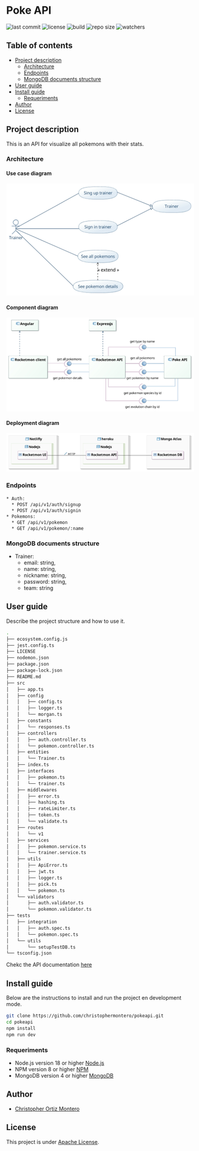 # Poke API

![last commit](https://img.shields.io/github/last-commit/christophermontero/pokeapi)
![license](https://img.shields.io/github/license/christophermontero/pokeapi)
![build](https://img.shields.io/github/actions/workflow/status/christophermontero/pokeapi/pipeline.yml)
![repo size](https://img.shields.io/github/repo-size/christophermontero/pokeapi)
![watchers](https://img.shields.io/github/watchers/christophermontero/pokeapi?style=social)

## Table of contents

- [Project description](#project-description)
  - [Architecture](#architecture)
  - [Endpoints](#endpoints)
  - [MongoDB documents structure](#mongodb-documents-structure)
- [User guide](#user-guide)
- [Install guide](#install-guide)
  - [Requeriments](#requeriments)
- [Author](#author)
- [License](#license)

## Project description

This is an API for visualize all pokemons with their stats.

### Architecture

#### Use case diagram

![use case diagram](https://github.com/christophermontero/pokeapi/blob/master/docs/diagrams/use-case-diagram.jpg?raw=true)

#### Component diagram

![component diagram](https://github.com/christophermontero/pokeapi/blob/master/docs/diagrams/component-diagram.jpg?raw=true)

#### Deployment diagram

![deployment diagram](https://github.com/christophermontero/pokeapi/blob/master/docs/diagrams/deployment-diagram.jpg?raw=true)

### Endpoints

```
* Auth:
  * POST /api/v1/auth/signup
  * POST /api/v1/auth/signin
* Pokemons:
  * GET /api/v1/pokemon
  * GET /api/v1/pokemon/:name
```

### MongoDB documents structure

- Trainer:
  - email: string,
  - name: string,
  - nickname: string,
  - password: string,
  - team: string

## User guide

Describe the project structure and how to use it.

```bash
.
├── ecosystem.config.js
├── jest.config.ts
├── LICENSE
├── nodemon.json
├── package.json
├── package-lock.json
├── README.md
├── src
│   ├── app.ts
│   ├── config
│   │   ├── config.ts
│   │   ├── logger.ts
│   │   └── morgan.ts
│   ├── constants
│   │   └── responses.ts
│   ├── controllers
│   │   ├── auth.controller.ts
│   │   └── pokemon.controller.ts
│   ├── entities
│   │   └── Trainer.ts
│   ├── index.ts
│   ├── interfaces
│   │   ├── pokemon.ts
│   │   └── trainer.ts
│   ├── middlewares
│   │   ├── error.ts
│   │   ├── hashing.ts
│   │   ├── rateLimiter.ts
│   │   ├── token.ts
│   │   └── validate.ts
│   ├── routes
│   │   └── v1
│   ├── services
│   │   ├── pokemon.service.ts
│   │   └── trainer.service.ts
│   ├── utils
│   │   ├── ApiError.ts
│   │   ├── jwt.ts
│   │   ├── logger.ts
│   │   ├── pick.ts
│   │   └── pokemon.ts
│   └── validators
│       ├── auth.validator.ts
│       └── pokemon.validator.ts
├── tests
│   ├── integration
│   │   ├── auth.spec.ts
│   │   └── pokemon.spec.ts
│   └── utils
│       └── setupTestDB.ts
└── tsconfig.json
```

Chekc the API documentation [here](https://pokeapi.herokuapp.com/api/v1/docs)

## Install guide

Below are the instructions to install and run the project en development mode.

```bash
git clone https://github.com/christophermontero/pokeapi.git
cd pokeapi
npm install
npm run dev
```

### Requeriments

- Node.js version 18 or higher [Node.js](https://nodejs.org/en/)
- NPM version 8 or higher [NPM](https://www.npmjs.com/)
- MongoDB version 4 or higher [MongoDB](https://www.mongodb.com/)

## Author

- [Christopher Ortiz Montero](https://github.com/christophermontero)

## License

This project is under [Apache License](https://www.apache.org/licenses/LICENSE-2.0).
